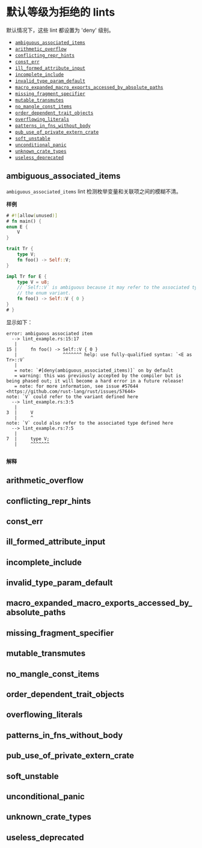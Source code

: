 # 默认等级为拒绝的 lints

默认情况下，这些 lint 都设置为 'deny' 级别。

- [`ambiguous_associated_items`](#ambiguous_associated_items)
- [`arithmetic_overflow`](#arithmetic_overflow)
- [`conflicting_repr_hints`](#conflicting_repr_hints)
- [`const_err`](#const_err)
- [`ill_formed_attribute_input`](#ill_formed_attribute_input)
- [`incomplete_include`](#incomplete_include)
- [`invalid_type_param_default`](#invalid_type_param_default)
- [`macro_expanded_macro_exports_accessed_by_absolute_paths`](#macro_expanded_macro_exports_accessed_by_absolute_paths)
- [`missing_fragment_specifier`](#missing_fragment_specifier)
- [`mutable_transmutes`](#mutable_transmutes)
- [`no_mangle_const_items`](#no_mangle_const_items)
- [`order_dependent_trait_objects`](#order_dependent_trait_objects)
- [`overflowing_literals`](#overflowing_literals)
- [`patterns_in_fns_without_body`](#patterns_in_fns_without_body)
- [`pub_use_of_private_extern_crate`](#pub_use_of_private_extern_crate)
- [`soft_unstable`](#soft_unstable)
- [`unconditional_panic`](#unconditional_panic)
- [`unknown_crate_types`](#unknown_crate_types)
- [`useless_deprecated`](#useless_deprecated)



## ambiguous_associated_items

`ambiguous_associated_items` lint 检测枚举变量和关联项之间的模糊不清。



**样例**

```rust
# #![allow(unused)]
# fn main() {
enum E {
    V
}

trait Tr {
    type V;
    fn foo() -> Self::V;
}

impl Tr for E {
    type V = u8;
    // `Self::V` is ambiguous because it may refer to the associated type or
    // the enum variant.
    fn foo() -> Self::V { 0 }
}
# }
```

显示如下：

```text
error: ambiguous associated item
  --> lint_example.rs:15:17
   |
15 |     fn foo() -> Self::V { 0 }
   |                 ^^^^^^^ help: use fully-qualified syntax: `<E as Tr>::V`
   |
   = note: `#[deny(ambiguous_associated_items)]` on by default
   = warning: this was previously accepted by the compiler but is being phased out; it will become a hard error in a future release!
   = note: for more information, see issue #57644 <https://github.com/rust-lang/rust/issues/57644>
note: `V` could refer to the variant defined here
  --> lint_example.rs:3:5
   |
3  |     V
   |     ^
note: `V` could also refer to the associated type defined here
  --> lint_example.rs:7:5
   |
7  |     type V;
   |     ^^^^^^^
   
```



**解释**





## arithmetic_overflow





## conflicting_repr_hints



## const_err



## ill_formed_attribute_input



## incomplete_include



## invalid_type_param_default



## macro_expanded_macro_exports_accessed_by_absolute_paths



## missing_fragment_specifier



## mutable_transmutes



## no_mangle_const_items



## order_dependent_trait_objects



## overflowing_literals



## patterns_in_fns_without_body



## pub_use_of_private_extern_crate



## soft_unstable



## unconditional_panic



## unknown_crate_types



## useless_deprecated

